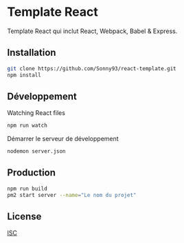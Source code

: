# Template React

Template React qui inclut React, Webpack, Babel & Express.

## Installation

```bash
git clone https://github.com/Sonny93/react-template.git
npm install
```

## Développement

Watching React files
```bash
npm run watch
```

Démarrer le serveur de développement
```bash
nodemon server.json
```

## Production

```bash
npm run build
pm2 start server --name="Le nom du projet"
```

## License
[ISC](https://choosealicense.com/licenses/isc/)
